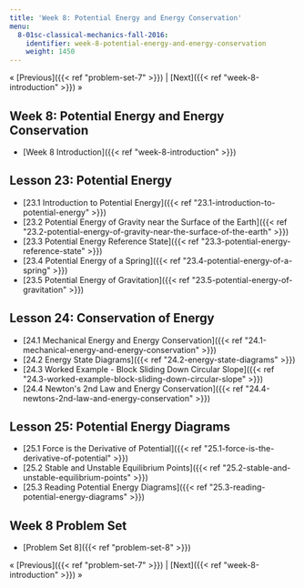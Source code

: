 ```yaml
---
title: 'Week 8: Potential Energy and Energy Conservation'
menu:
  8-01sc-classical-mechanics-fall-2016:
    identifier: week-8-potential-energy-and-energy-conservation
    weight: 1450
---
```

« [Previous]({{< ref "problem-set-7" >}}) | [Next]({{< ref "week-8-introduction" >}}) »

Week 8: Potential Energy and Energy Conservation
------------------------------------------------

*   [Week 8 Introduction]({{< ref "week-8-introduction" >}})

Lesson 23: Potential Energy
---------------------------

*   [23.1 Introduction to Potential Energy]({{< ref "23.1-introduction-to-potential-energy" >}})
*   [23.2 Potential Energy of Gravity near the Surface of the Earth]({{< ref "23.2-potential-energy-of-gravity-near-the-surface-of-the-earth" >}})
*   [23.3 Potential Energy Reference State]({{< ref "23.3-potential-energy-reference-state" >}})
*   [23.4 Potential Energy of a Spring]({{< ref "23.4-potential-energy-of-a-spring" >}})
*   [23.5 Potential Energy of Gravitation]({{< ref "23.5-potential-energy-of-gravitation" >}})

Lesson 24: Conservation of Energy
---------------------------------

*   [24.1 Mechanical Energy and Energy Conservation]({{< ref "24.1-mechanical-energy-and-energy-conservation" >}})
*   [24.2 Energy State Diagrams]({{< ref "24.2-energy-state-diagrams" >}})
*   [24.3 Worked Example - Block Sliding Down Circular Slope]({{< ref "24.3-worked-example-block-sliding-down-circular-slope" >}})
*   [24.4 Newton's 2nd Law and Energy Conservation]({{< ref "24.4-newtons-2nd-law-and-energy-conservation" >}})

Lesson 25: Potential Energy Diagrams
------------------------------------

*   [25.1 Force is the Derivative of Potential]({{< ref "25.1-force-is-the-derivative-of-potential" >}})
*   [25.2 Stable and Unstable Equilibrium Points]({{< ref "25.2-stable-and-unstable-equilibrium-points" >}})
*   [25.3 Reading Potential Energy Diagrams]({{< ref "25.3-reading-potential-energy-diagrams" >}})

Week 8 Problem Set
------------------

*   [Problem Set 8]({{< ref "problem-set-8" >}})

« [Previous]({{< ref "problem-set-7" >}}) | [Next]({{< ref "week-8-introduction" >}}) »